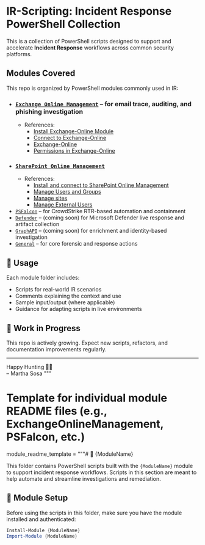 # IR-Scripting: Incident Response PowerShell Collection

This is a collection of PowerShell scripts designed to support and accelerate **Incident Response** workflows across common security platforms.

## Modules Covered

This repo is organized by PowerShell modules commonly used in IR:
- ### [`Exchange Online Management`](./ExchangeOnlineManagement) – for email trace, auditing, and phishing investigation
    - References:
        - [Install Exchange-Online Module](https://www.powershellgallery.com/packages/ExchangeOnlineManagement/3.7.2)
        - [Connect to Exchange-Online](https://learn.microsoft.com/en-us/powershell/exchange/connect-to-exchange-online-powershell?view=exchange-ps)
        - [Exchange-Online](https://learn.microsoft.com/en-us/powershell/exchange/exchange-online-powershell-v2?view=exchange-ps)
        - [Permissions in Exchange-Online](https://learn.microsoft.com/en-us/exchange/permissions-exo/permissions-exo)
- ### [`SharePoint Online Management`](./SharepointOnlineManagement)
    - References:
        - [Install and connect to SharePoint Online Management](https://learn.microsoft.com/en-us/training/modules/manage-sharepoint-online-use-windows-powershell/2-install-connect-sharepoint-online-management-shell)
        - [Manage Users and Groups](https://learn.microsoft.com/en-us/training/modules/manage-sharepoint-online-use-windows-powershell/3-manage-sharepoint-online-users-groups)
        - [Manage sites](https://learn.microsoft.com/en-us/training/modules/manage-sharepoint-online-use-windows-powershell/4-manage-sharepoint-sites)
        - [Manage External Users](https://learn.microsoft.com/en-us/training/modules/manage-sharepoint-online-use-windows-powershell/5-manage-sharepoint-online-external-user-sharing)
-  [`PSFalcon`](./PSFalcon) – for CrowdStrike RTR-based automation and containment
- [`Defender`](./Defender) – (coming soon) for Microsoft Defender live response and artifact collection
- [`GraphAPI`](./GraphAPI) – (coming soon) for enrichment and identity-based investigation
- [`General`](./General) – for core forensic and response actions

## 🧭 Usage

Each module folder includes:
- Scripts for real-world IR scenarios
- Comments explaining the context and use
- Sample input/output (where applicable)
- Guidance for adapting scripts in live environments

## 🚧 Work in Progress

This repo is actively growing. Expect new scripts, refactors, and documentation improvements regularly.

---

Happy Hunting 🕵️‍♀️  
– Martha Sosa
"""

# Template for individual module README files (e.g., ExchangeOnlineManagement, PSFalcon, etc.)
module_readme_template = """# 📂 {ModuleName}

This folder contains PowerShell scripts built with the `{ModuleName}` module to support incident response workflows. Scripts in this section are meant to help automate and streamline investigations and remediation.

## 🔧 Module Setup

Before using the scripts in this folder, make sure you have the module installed and authenticated:

```powershell
Install-Module {ModuleName}
Import-Module {ModuleName}

